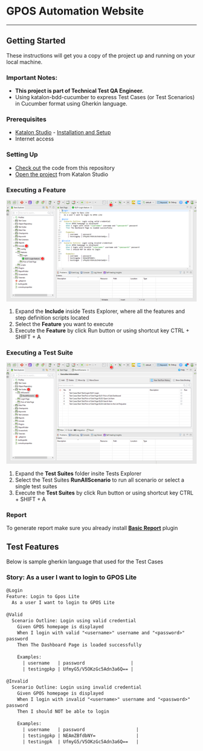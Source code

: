 # GPOS Automation Website
______

## Getting Started
These instructions will get you a copy of the project up and running on your local machine.

### Important Notes:
- **This project is part of Technical Test QA Engineer.**
- Using katalon-bdd-cucumber to express Test Cases (or Test Scenarios) in Cucumber format using Gherkin language.

### Prerequisites
- [Katalon Studio](https://www.katalon.com/) - [Installation and Setup](https://docs.katalon.com/x/HwAM)
- Internet access

### Setting Up
- [Check out](https://git-scm.com/book/en/v2/Git-Basics-Getting-a-Git-Repository) the code from this repository
- [Open the project](https://docs.katalon.com//display/KD/Manage+Test+Project) from Katalon Studio

### Executing a Feature
![Execute a Feature file](https://github.com/bangkitpraja/gposAutomationWebsite/blob/main/Tutorials/Figures/Execute%20a%20feature%20files.png)
1. Expand the **Include** inside Tests Explorer, where all the features and step definition scripts located
2. Select the **Feature** you want to execute
3. Execute the **Feature** by click Run button or using shortcut key CTRL + SHIFT + A

### Executing a Test Suite
![Execute a Test Suite](https://github.com/bangkitpraja/gposAutomationWebsite/blob/main/Tutorials/Figures/Execute%20a%20multiple%20test%20case%20in%20test%20suite.png)
1. Expand the **Test Suites** folder insite Tests Explorer
2. Select the Test Suites **RunAllScenario** to run all scenario or select a single test suites
3. Execute the **Test Suites** by click Run button or using shortcut key CTRL + SHIFT + A

### Report
To generate report make sure you already install [**Basic Report**](https://store.katalon.com/product/59/Basic-Report) plugin

## Test Features
Below is sample gherkin language that used for the Test Cases
### Story: As a user I want to login to GPOS Lite
```Gherkin
@Login
Feature: Login to Gpos Lite
  As a user I want to login to GPOS Lite

@Valid
  Scenario Outline: Login using valid credential
    Given GPOS homepage is displayed
    When I login with valid "<username>" username and "<password>" password
    Then The Dashboard Page is loaded successfully

    Examples: 
      | username   | password                 |
      | testingpkp | UfmyG5/V5OKzGc5Adn3a6Q== |
      
@Invalid 
  Scenario Outline: Login using invalid credential
    Given GPOS homepage is displayed
    When I login with invalid "<username>" username and "<password>" password
    Then I should NOT be able to login
    
    Examples:
      | username   | password                   |
      | testingpkp | NEAmZBfdbNY=               |
      | testingpk  | UfmyG5/V5OKzGc5Adn3a6Q==   |
```
